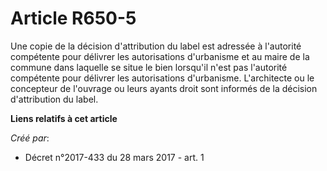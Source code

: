 # Article R650-5

Une copie de la décision d'attribution du label est adressée à l'autorité compétente pour délivrer les autorisations
d'urbanisme et au maire de la commune dans laquelle se situe le bien lorsqu'il n'est pas l'autorité compétente pour délivrer
les autorisations d'urbanisme. L'architecte ou le concepteur de l'ouvrage ou leurs ayants droit sont informés de la décision
d'attribution du label.

**Liens relatifs à cet article**

_Créé par_:

  - Décret n°2017-433 du 28 mars 2017 - art. 1
